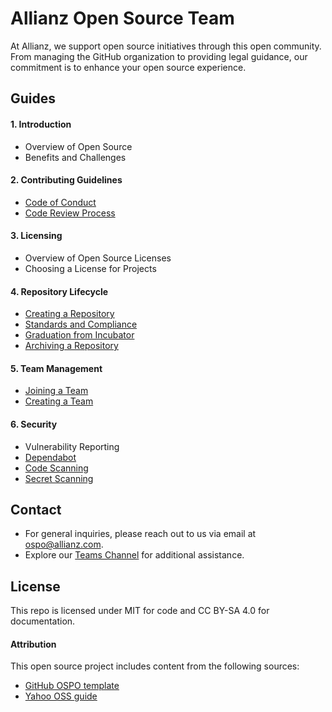 
# Allianz Open Source Team


<!--
<img src="https://raw.githubusercontent.com/allianz/ospo/main/guides/people-logo.png" align="right" height="400" width="400" >
-->

At Allianz, we support open source initiatives through this open community. From managing the GitHub organization to providing legal guidance, our commitment is to enhance your open source experience. 


## Guides
#### 1. Introduction
* Overview of Open Source
* Benefits and Challenges
#### 2. Contributing Guidelines
* [Code of Conduct](https://github.com/allianz/.github/blob/main/CODE_OF_CONDUCT.md)
* [Code Review Process](guides/code_review_process.md)
#### 3. Licensing
* Overview of Open Source Licenses
* Choosing a License for Projects
#### 4. Repository Lifecycle
* [Creating a Repository](guides/release.md)
* [Standards and Compliance](guides/standards_and_compliance.md)
* [Graduation from Incubator](guides/graduation_from_incubator.md)
* [Archiving a Repository](guides/archiving_a_repository.md)
#### 5. Team Management
* [Joining a Team](guides/joining_a_team.md)
* [Creating a Team](guides/creating_a_team.md)
#### 6. Security
* Vulnerability Reporting
* [Dependabot](guides/dependabot.md)
* [Code Scanning](guides/code_scanning.md)
* [Secret Scanning](guides/secret_scanning.md)


## Contact

* For general inquiries, please reach out to us via email at [ospo@allianz.com](mailto:ospo@allianz.com).
* Explore our [Teams Channel](https://xxxxx/) for additional assistance.

## License
This repo is licensed under MIT for code and CC BY-SA 4.0 for documentation.


#### Attribution

This open source project includes content from the following sources:

- [GitHub OSPO template](https://github.com/github/github-ospo)
- [Yahoo OSS guide](https://yahoo.github.io/oss-guide/)

